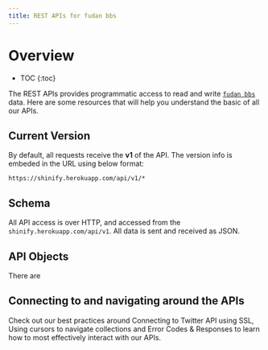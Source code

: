 ```yaml
---
title: REST APIs for fudan bbs
---
```


# Overview

* TOC
{:toc}

The REST APIs provides programmatic access to read and write [`fudan bbs`](http://bbs.fudan.sh.cn) data. 
Here are some resources that will help you understand the basic of all our APIs.

## Current Version

By default, all requests receive the **v1** of the API.
The version info is embeded in the URL using below format:

    https://shinify.herokuapp.com/api/v1/*

## Schema

All API access is over HTTP, and accessed from the `shinify.herokuapp.com/api/v1`. 
All data is sent and received as JSON.


## API Objects

There are 

## Connecting to and navigating around the APIs

Check out our best practices around Connecting to Twitter API using SSL, Using cursors to navigate collections and Error Codes & Responses to learn how to most effectively interact with our APIs.



